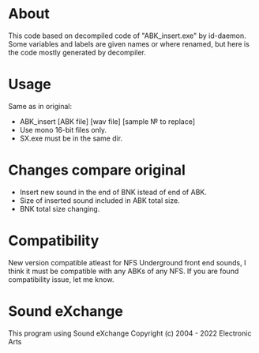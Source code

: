 # About
This code based on decompiled code of "ABK_insert.exe" by id-daemon.
Some variables and labels are given names or where renamed, but here is the code mostly generated by decompiler.

# Usage
Same as in original:
- ABK_insert [ABK file] [wav file] [sample № to replace]
- Use mono 16-bit files only.
- SX.exe must be in the same dir.

# Changes compare original
- Insert new sound in the end of BNK istead of end of ABK.
- Size of inserted sound included in ABK total size.
- BNK total size changing.

# Compatibility
New version compatible atleast for NFS Underground front end sounds, I think it must be compatible with any ABKs of any NFS.
If you are found compatibility issue, let me know.

# Sound eXchange
This program using 
Sound eXchange Copyright (c) 2004 - 2022 Electronic Arts
